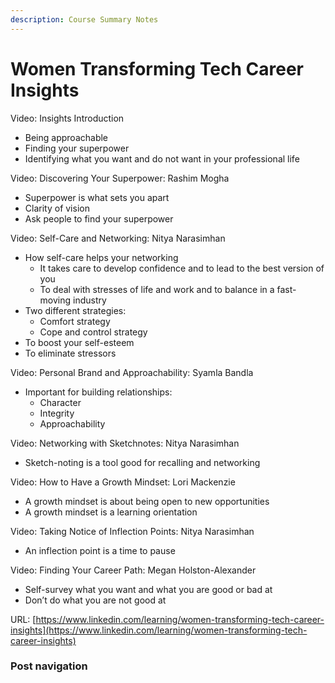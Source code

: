 ```yaml
---
description: Course Summary Notes
---
```


# Women Transforming Tech Career Insights

Video: Insights Introduction

* Being approachable
* Finding your superpower
* Identifying what you want and do not want in your professional life



Video: Discovering Your Superpower: Rashim Mogha

* Superpower is what sets you apart
* Clarity of vision
* Ask people to find your superpower



Video: Self-Care and Networking: Nitya Narasimhan

* How self-care helps your networking
  * It takes care to develop confidence and to lead to the best version of you
  * To deal with stresses of life and work and to balance in a fast-moving industry
* Two different strategies:
  * Comfort strategy
  * Cope and control strategy
* To boost your self-esteem
* To eliminate stressors



Video: Personal Brand and Approachability: Syamla Bandla

* Important for building relationships:
  * Character
  * Integrity
  * Approachability



Video: Networking with Sketchnotes: Nitya Narasimhan

* Sketch-noting is a tool good for recalling and networking



Video: How to Have a Growth Mindset: Lori Mackenzie

* A growth mindset is about being open to new opportunities
* A growth mindset is a learning orientation



Video: Taking Notice of Inflection Points: Nitya Narasimhan

* An inflection point is a time to pause



Video: Finding Your Career Path: Megan Holston-Alexander

* Self-survey what you want and what you are good or bad at
* Don’t do what you are not good at







URL: [https://www.linkedin.com/learning/women-transforming-tech-career-insights](https://www.linkedin.com/learning/women-transforming-tech-career-insights)

### Post navigation
